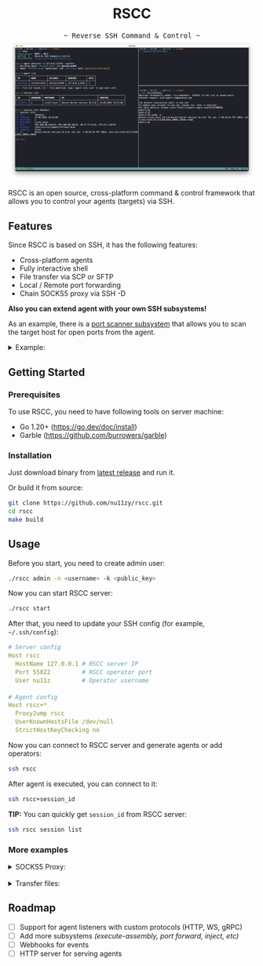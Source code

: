 <div align="center">
  <h1>RSCC</h1>
  <tt>~ Reverse SSH Command & Control ~</tt><br/>
  <img src=".github/rscc.png"/><br/>
</div>

RSCC is an open source, cross-platform command & control framework that allows you to control your agents (targets) via SSH.

## Features

Since RSCC is based on SSH, it has the following features:

- Cross-platform agents
- Fully interactive shell
- File transfer via SCP or SFTP
- Local / Remote  port forwarding
- Chain SOCKS5 proxy via SSH -D

**Also you can extend agent with your own SSH subsystems!**

As an example, there is a [port scanner subsystem](./pkg/agent/internal/sshd/subsystems/pscan.go) that allows you to scan the target host for open ports from the agent.

<details>
<summary>Example:</summary><br/>

```sh
ssh rscc+agent_id -s pscan -p 139,445,3389 10.10.10.10
```

</details>

## Getting Started

### Prerequisites

To use RSCC, you need to have following tools on server machine:

- Go 1.20+ (https://go.dev/doc/install)
- Garble (https://github.com/burrowers/garble)

### Installation

Just download binary from [latest release](https://github.com/nu11zy/rscc/releases/latest) and run it.

Or build it from source:

```sh
git clone https://github.com/nu11zy/rscc.git
cd rscc
make build
```

## Usage

Before you start, you need to create admin user:

```sh
./rscc admin -n <username> -k <public_key>
```

Now you can start RSCC server:

```sh
./rscc start
```

After that, you need to update your SSH config (for example, `~/.ssh/config`):

```yml
# Server config
Host rscc
  HostName 127.0.0.1 # RSCC server IP
  Port 55022         # RSCC operator port
  User nu11z         # Operator username

# Agent config
Host rscc+*
  ProxyJump rscc
  UserKnownHostsFile /dev/null
  StrictHostKeyChecking no
```

Now you can connect to RSCC server and generate agents or add operators:

```sh
ssh rscc
```

After agent is executed, you can connect to it:

```sh
ssh rscc+session_id
```

**TIP:** You can quickly get `session_id` from RSCC server:

```sh
ssh rscc session list
```

### More examples

<details>
<summary>SOCKS5 Proxy:</summary><br/>

```sh
ssh -D 9090 rscc+agent_id
```

Now you can use `127.0.0.1:9090` as SOCKS5 proxy.

</details>

<br/>
<details>
<summary>Transfer files:</summary><br/>

```sh
scp /path/to/local/file rscc+agent_id:/path/to/remote/file
```

or 

```sh
sftp rscc+agent_id
```

</details>

## Roadmap

- [ ] Support for agent listeners with custom protocols (HTTP, WS, gRPC)
- [ ] Add more subsystems *(execute-assembly, port forward, inject, etc)*
- [ ] Webhooks for events
- [ ] HTTP server for serving agents
